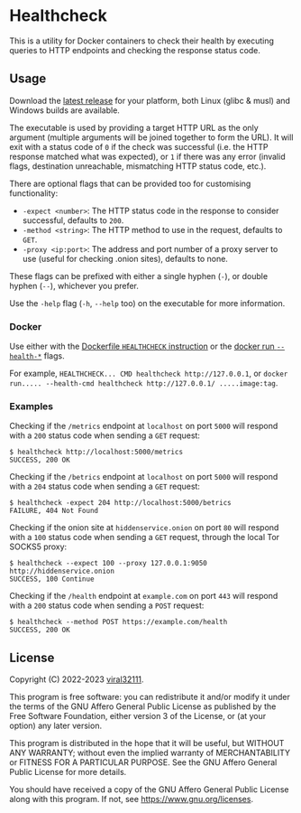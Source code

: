 # Healthcheck

This is a utility for Docker containers to check their health by executing queries to HTTP endpoints and checking the response status code.

## Usage

Download the [latest release](https://github.com/viral32111/healthcheck/releases/latest) for your platform, both Linux (glibc & musl) and Windows builds are available.

The executable is used by providing a target HTTP URL as the only argument (multiple arguments will be joined together to form the URL). It will exit with a status code of `0` if the check was successful (i.e. the HTTP response matched what was expected), or `1` if there was any error (invalid flags, destination unreachable, mismatching HTTP status code, etc.).

There are optional flags that can be provided too for customising functionality:

* `-expect <number>`: The HTTP status code in the response to consider successful, defaults to `200`.
* `-method <string>`: The HTTP method to use in the request, defaults to `GET`.
* `-proxy <ip:port>`: The address and port number of a proxy server to use (useful for checking .onion sites), defaults to none.

These flags can be prefixed with either a single hyphen (`-`), or double hyphen (`--`), whichever you prefer.

Use the `-help` flag (`-h`, `--help` too) on the executable for more information.

### Docker

Use either with the [Dockerfile `HEALTHCHECK` instruction](https://docs.docker.com/engine/reference/builder/#healthcheck) or the [docker run `--health-*`](https://docs.docker.com/engine/reference/run/#healthcheck) flags.

For example, `HEALTHCHECK... CMD healthcheck http://127.0.0.1`, or `docker run..... --health-cmd healthcheck http://127.0.0.1/ .....image:tag`.

### Examples

Checking if the `/metrics` endpoint at `localhost` on port `5000` will respond with a `200` status code when sending a `GET` request:

```
$ healthcheck http://localhost:5000/metrics
SUCCESS, 200 OK
```

Checking if the `/betrics` endpoint at `localhost` on port `5000` will respond with a `204` status code when sending a `GET` request:

```
$ healthcheck -expect 204 http://localhost:5000/betrics
FAILURE, 404 Not Found
```

Checking if the onion site at `hiddenservice.onion` on port `80` will respond with a `100` status code when sending a `GET` request, through the local Tor SOCKS5 proxy:

```
$ healthcheck --expect 100 --proxy 127.0.0.1:9050 http://hiddenservice.onion
SUCCESS, 100 Continue
```

Checking if the `/health` endpoint at `example.com` on port `443` will respond with a `200` status code when sending a `POST` request:

```
$ healthcheck --method POST https://example.com/health
SUCCESS, 200 OK
```

## License

Copyright (C) 2022-2023 [viral32111](https://viral32111.com).

This program is free software: you can redistribute it and/or modify
it under the terms of the GNU Affero General Public License as
published by the Free Software Foundation, either version 3 of the
License, or (at your option) any later version.

This program is distributed in the hope that it will be useful,
but WITHOUT ANY WARRANTY; without even the implied warranty of
MERCHANTABILITY or FITNESS FOR A PARTICULAR PURPOSE. See the
GNU Affero General Public License for more details.

You should have received a copy of the GNU Affero General Public License
along with this program. If not, see https://www.gnu.org/licenses.
